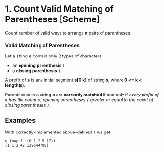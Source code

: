 # 1. Count Valid Matching of Parentheses [Scheme]

Count number of valid ways to arrange **n** pairs of parentheses.

### Valid Matching of Parentheses

Let a string **s** contain only 2 types of characters:
* an **opening parenthesis** `(`
* a **closing parenthesis** `)`

A prefix of **s** is any initial segment **s[0:k]** of string **s**, where **0 <= k < length(s)**.

Parentheses in a string **s** are **correctly matched** if and only if
*every prefix of **s** has the count of opening parentheses `(` greater or equal to the count of closing parentheses `)`*.

## Examples
With correctly-implemented above-defined `f` we get:
```
> (map f '(0 1 2 5 17))
(1 1 2 42 129644790)
```

